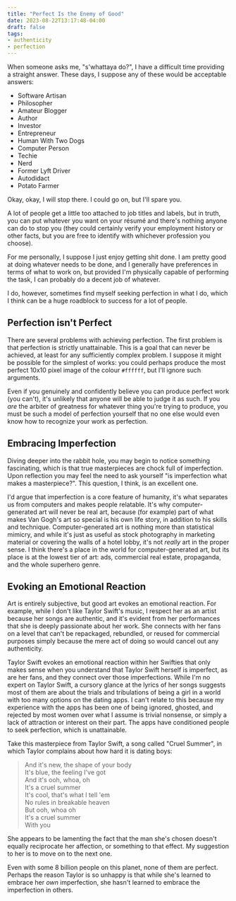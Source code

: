 ```yaml
---
title: "Perfect Is the Enemy of Good"
date: 2023-08-22T13:17:48-04:00
draft: false
tags:
- authenticity
- perfection
---
```


When someone asks me, "s'whattaya do?", I have a difficult time providing a
straight answer. These days, I suppose any of these would be acceptable
answers:

- Software Artisan
- Philosopher
- Amateur Blogger
- Author
- Investor
- Entrepreneur
- Human With Two Dogs
- Computer Person
- Techie
- Nerd
- Former Lyft Driver
- Autodidact
- Potato Farmer

Okay, okay, I will stop there. I could go on, but I'll spare you.

A lot of people get a little too attached to job titles and labels, but in
truth, you can put whatever you want on your résumé and there's nothing anyone
can do to stop you (they could certainly verify your employment history or
other facts, but you are free to identify with whichever profession you
choose).

For me personally, I suppose I just enjoy getting shit done. I am pretty good
at doing whatever needs to be done, and I generally have preferences in terms
of what to work on, but provided I'm physically capable of performing the task,
I can probably do a decent job of whatever.

I do, however, sometimes find myself seeking perfection in what I do, which I
think can be a huge roadblock to success for a lot of people.

## Perfection isn't Perfect

There are several problems with achieving perfection. The first problem is that
perfection is strictly unattainable. This is a goal that can never be achieved,
at least for any sufficiently complex problem. I suppose it might be possible
for the simplest of works: you could perhaps produce the most perfect 10x10
pixel image of the colour `#ffffff`, but I'll ignore such
arguments.

Even if you genuinely and confidently believe you can produce perfect work (you
can't), it's unlikely that anyone will be able to judge it as such. If you
_are_ the arbiter of greatness for whatever thing you're trying to produce, you
must be such a model of perfection yourself that no one else would even know
how to recognize your work as perfection.

## Embracing Imperfection

Diving deeper into the rabbit hole, you may begin to
notice something fascinating, which is that true masterpieces are chock full of
imperfection. Upon reflection you may feel the need to ask yourself "is
imperfection what makes a masterpiece?". This question, I think, is an
excellent one.

I'd argue that imperfection is a core feature of humanity, it's what separates
us from computers and makes people relatable. It's why computer-generated art
will never be real art, because (for example) part of what makes Van Gogh's art
so special is his own life story, in addition to his skills and technique.
Computer-generated art is nothing more than statistical mimicry, and while it's
just as useful as stock photography in marketing material or covering the walls
of a hotel lobby, it's not _really_ art in the proper sense. I think there's a
place in the world for computer-generated art, but its place is at the lowest
tier of art: ads, commercial real estate, propaganda, and the whole superhero
genre.

## Evoking an Emotional Reaction

Art is entirely subjective, but good art evokes an emotional reaction. For
example, while I don't like Taylor Swift's music, I respect her as an artist
because her songs are authentic, and it's evident from her performances that
she is deeply passionate about her work. She connects with her fans on a level
that can't be repackaged, rebundled, or reused for commercial purposes simply
because the mere act of doing so would cancel out any authenticity.

Taylor Swift evokes an emotional reaction within her Swifties that only makes
sense when you understand that Taylor Swift herself is imperfect, as are her
fans, and they connect over those imperfections. While I'm no expert on Taylor
Swift, a cursory glance at the lyrics of her songs suggests most of them are
about the trials and tribulations of being a girl in a world with too many
options on the dating apps. I can't relate to this because my experience with
the apps has been one of being ignored, ghosted, and rejected by most
women over what I assume is trivial nonsense, or simply a lack of attraction or
interest on their part. The apps have conditioned people to seek perfection,
which is unattainable.

Take this masterpiece from Taylor Swift, a song called "Cruel Summer", in which
Taylor complains about how hard it is dating boys:

> And it's new, the shape of your body  
> It's blue, the feeling I've got  
> And it's ooh, whoa, oh  
> It's a cruel summer  
> It's cool, that's what I tell 'em  
> No rules in breakable heaven  
> But ooh, whoa oh  
> It's a cruel summer  
> With you

She appears to be lamenting the fact that the man she's chosen doesn't equally
reciprocate her affection, or something to that effect. My suggestion to her is
to move on to the next one.

Even with some 8 billion people on this planet, none of them are perfect.
Perhaps the reason Taylor is so unhappy is that while she's learned to embrace
her _own_ imperfection, she hasn't learned to embrace the imperfection in
others.
